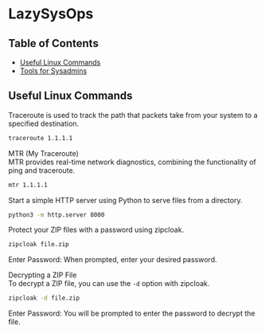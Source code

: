 # LazySysOps

## Table of Contents

- [Useful Linux Commands](#useful-linux-commands)
- [Tools for Sysadmins](#tools-for-sysadmins)


## Useful Linux Commands

Traceroute is used to track the path that packets take from your system to a specified destination.

```bash
traceroute 1.1.1.1
```

MTR (My Traceroute)  
MTR provides real-time network diagnostics, combining the functionality of ping and traceroute.  

```bash
mtr 1.1.1.1
```

Start a simple HTTP server using Python to serve files from a directory.  

```bash
python3 -m http.server 8000
```

Protect your ZIP files with a password using zipcloak.  

```bash
zipcloak file.zip
```

Enter Password: When prompted, enter your desired password.  

Decrypting a ZIP File  
To decrypt a ZIP file, you can use the `-d` option with zipcloak.  

```bash
zipcloak -d file.zip
```

Enter Password: You will be prompted to enter the password to decrypt the file.  



